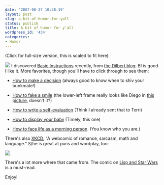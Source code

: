 ```yaml
---
date: '2007-08-27 10:38:19'
layout: post
slug: a-bit-of-humor-for-yall
status: publish
title: A bit of humor for y'all
wordpress_id: '434'
categories:
- Humor
---
```





(Click for full-size version, this is scaled to fit here)


[
![](http://www.phfactor.net/wp-pics/112caffeine-wp-wp.jpg)](http://www.basicinstructions.net/2007/08/how-to-quit-drinking-caffeine.html)
I discovered [Basic Instructions](http://www.basicinstructions.net/) recently, from [the Dilbert blog](http://dilbertblog.typepad.com/). BI is good. I like it. More favorites, though you'll have to click through to see them:



	
  * [How to make a decision](http://www.basicinstructions.net/images/04decision.gif) (always good to know when to shiv your bunkmate!)

	
  * [How to fake a smile](http://www.basicinstructions.net/images/37smile.gif) (the lower-left frame really looks like Diego in [this picture](http://www.phfactor.net/pics/moving-2005/IMG_5198_Sm.jpg.74.html), doesn't it?)

	
  * [How to write a self-evaluation](http://www.basicinstructions.net/images/63eval.gif) (Think I already sent that to Terri)

	
  * [How to display your baby](http://www.basicinstructions.net/images/57dspbby.gif) (Timely, this one)

	
  * [How to face life as a morning person](http://www.basicinstructions.net/images/102morn.gif). (You know who you are.)


There's also [XKCD](http://xkcd.com/), "A webcomic of romance, sarcasm, math and language." S/he is great at puns and wordplay, too:

[
![](http://www.phfactor.net/wp-pics/organic_fuel.jpg)](http://xkcd.com/282/)



There's a lot more where that came from. The comic on [Lisp and Star Wars](http://xkcd.com/297/) is a must-read.

Enjoy!
